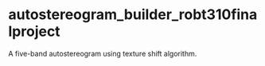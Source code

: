 # autostereogram_builder_robt310finalproject
A five-band autostereogram using texture shift algorithm. 
